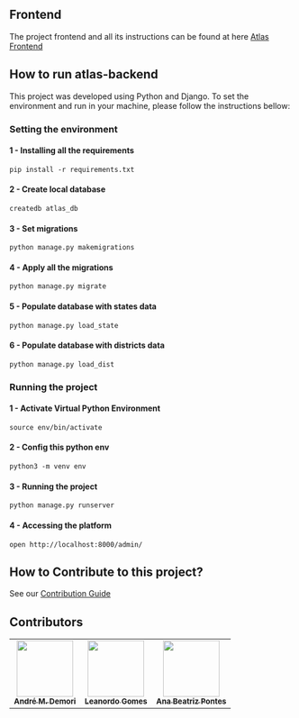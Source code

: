 ## Frontend 

The project frontend and all its instructions can be found at here [Atlas Frontend](https://github.com/gpmc-lab-ufrgs/atlas)

## How to run atlas-backend

This project was developed using Python and Django. To set the environment and run in your machine, please follow the instructions bellow:

<!-- PARA DOCKER(AINDA NÃO ESTÁ PRONTO) -->
<!-- ### Setting the environment and Running the project
```
docker-compose up
```  -->

<!-- versão temporaria sem docker -->
### Setting the environment

#### 1 - Installing all the requirements

```
pip install -r requirements.txt
```
#### 2 - Create local database

```
createdb atlas_db
```
#### 3 - Set migrations

```
python manage.py makemigrations
```
#### 4 - Apply all the migrations

```
python manage.py migrate
```
#### 5 - Populate database with states data

```
python manage.py load_state 
```
#### 6 - Populate database with districts data

```
python manage.py load_dist
```
### Running the project

#### 1 - Activate Virtual Python Environment

```
source env/bin/activate 
```
#### 2 - Config this python env

```
python3 -m venv env                                
```

#### 3 - Running the project

```
python manage.py runserver
```

#### 4 - Accessing the platform

```
open http://localhost:8000/admin/
```

## How to Contribute to this project?
See our [Contribution Guide](CONTRIBUTION.md)  

## Contributors 

<table>
  <tbody>
    <tr>
      <td align="center"><a href="https://www.github.com/andredemori/"><img src="https://github.com/andredemori.png" width="100px;" alt=""/><br /><sub><b>André M. Demori</b></sub></a><br /><a href="https://github.com/gpmc-lab-ufrgs/atlas/commits?author=andredemori" title="Code"></a> <a href="#ideas-andredemori" title="Ideas, Planning, & Feedback"></a> <a href="https://github.com/gpmc-lab-ufrgs/atlas/commits?author=andredemori" title="Documentation"></a> <a href="https://github.com/gpmc-lab-ufrgs/atlas/pulls/assigned/andredemori" title="Reviewed Pull Requests"></a></td>
      <td align="center"><a href="https://www.linkedin.com/in/leosilvagomes/"><img src="https://avatars.githubusercontent.com/u/61520601?v=4" width="100px;" alt=""/><br /><sub><b>Leanordo Gomes</b></sub></a><br /><a href="https://github.com/gpmc-lab-ufrgs/atlas-backend/commits?author=LeoSilvaGomes" title="Code"></a> <a href="#ideas-LeoSilvaGomes" title="Ideas, Planning, & Feedback"></a> <a href="https://github.com/gpmc-lab-ufrgs/atlas-backend/commits?author=LeoSilvaGomes" title="Documentation"></a> <a href="https://github.com/gpmc-lab-ufrgs/atlas-backend/pulls?q=is%3Apr+assignee%3ALeoSilvaGomes+is%3Aclosed" title="Reviewed Pull Requests"></a></td>
      <td align="center"><a href="https://www.linkedin.com/in/ana-beatriz-pontes/"><img src="https://avatars.githubusercontent.com/u/47431053?v=4" width="100px;" alt=""/><br /><sub><b>Ana Beatriz Pontes</b></sub></a><br /><a href="https://github.com/gpmc-lab-ufrgs/atlas-backend/commits?author=AnaBeatrizPontes" title="Code"></a> <a href="#ideas-AnaBeatrizPontes" title="Ideas, Planning, & Feedback"></a> <a href="https://github.com/gpmc-lab-ufrgs/atlas-backend/commits?author=AnaBeatrizPontes" title="Documentation"></a> <a href="https://github.com/gpmc-lab-ufrgs/atlas-backend/pulls?q=is%3Apr+is%3Aclosed+assignee%3AAnaBeatrizPontes" title="Reviewed Pull Requests"></a></td>
    </tr>
  </tbody>
</table>

